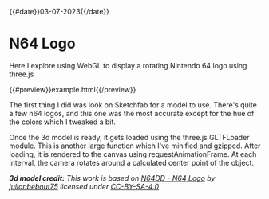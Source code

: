 {{#date}}03-07-2023{{/date}}
# N64 Logo
Here I explore using WebGL to display a rotating Nintendo 64 logo using three.js

{{#preview}}example.html{{/preview}}

The first thing I did was look on Sketchfab for a model to use. There's quite a few n64 logos, and this one was the most accurate except for the hue of the colors which I tweaked a bit.

Once the 3d model is ready, it gets loaded using the three.js GLTFLoader module. This is another large function which I've minified and gzipped. After loading, it is rendered to the canvas using requestAnimationFrame. At each interval, the camera rotates around a calculated center point of the object.

***3d model credit:** This work is based on [N64DD - N64 Logo](https://sketchfab.com/3d-models/n64dd-n64-logo-03c95d97f95b4184ad3623d91b5e5f8b) by [julianbebout75](https://sketchfab.com/julianbebout75) licensed under [CC-BY-SA-4.0](http://creativecommons.org/licenses/by-sa/4.0/)*
